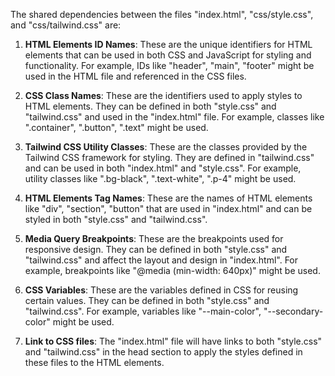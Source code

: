 The shared dependencies between the files "index.html", "css/style.css", and "css/tailwind.css" are:

1. **HTML Elements ID Names**: These are the unique identifiers for HTML elements that can be used in both CSS and JavaScript for styling and functionality. For example, IDs like "header", "main", "footer" might be used in the HTML file and referenced in the CSS files.

2. **CSS Class Names**: These are the identifiers used to apply styles to HTML elements. They can be defined in both "style.css" and "tailwind.css" and used in the "index.html" file. For example, classes like ".container", ".button", ".text" might be used.

3. **Tailwind CSS Utility Classes**: These are the classes provided by the Tailwind CSS framework for styling. They are defined in "tailwind.css" and can be used in both "index.html" and "style.css". For example, utility classes like ".bg-black", ".text-white", ".p-4" might be used.

4. **HTML Elements Tag Names**: These are the names of HTML elements like "div", "section", "button" that are used in "index.html" and can be styled in both "style.css" and "tailwind.css".

5. **Media Query Breakpoints**: These are the breakpoints used for responsive design. They can be defined in both "style.css" and "tailwind.css" and affect the layout and design in "index.html". For example, breakpoints like "@media (min-width: 640px)" might be used.

6. **CSS Variables**: These are the variables defined in CSS for reusing certain values. They can be defined in both "style.css" and "tailwind.css". For example, variables like "--main-color", "--secondary-color" might be used.

7. **Link to CSS files**: The "index.html" file will have links to both "style.css" and "tailwind.css" in the head section to apply the styles defined in these files to the HTML elements.